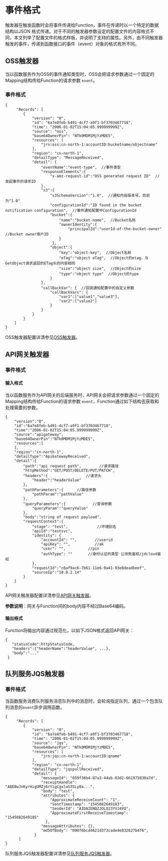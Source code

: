 # 事件格式

触发器在触发函数时会将事件传递给Function，事件在传递时以一个特定的数据结构以JSON 格式传递。对于不同的触发器参数设定的配置文件的内容格式不同，本文列举了配置文件的格式样板，并说明了支持的属性。另外，由不同触发器触发的事件，传递到函数接口的事件（event）对象的格式有所不同。

## OSS触发器

当以函数服务作为OSS的事件通知类型时，OSS会把请求参数通过一个固定的Mapping结构传给Function的请求参数 `event`。

### 事件格式


```
{
     "Records": [
        {
            "version": "0", 
            "id": "6a7e8feb-b491-4cf7-a9f1-bf3703467718",
            "time": "2006-01-02T15:04:05.999999999Z",
            "source": "oss",
            "base64OwnerPin": "NTk0MDM1MjYzMDE5",
            "resources": [
                "jrn:oss:cn-north-1:accountID:bucketname/objectname"
            ],
            "region": "cn-north-1",
            "detailType": "MessageReceived",
            "detail": { 
                "eventName":"event-type",  //事件类型
                "responseElements":{  
                    "x-amz-request-id":"OSS generated request ID"  //发起事件的请求ID
                },
                "s3":{  
                    "s3SchemaVersion":"1.0",  //通知内容版本号，目前为"1.0"
                    "configurationId":"ID found in the bucket notification configuration",  //事件通知配置中ConfigurationId
                    "bucket":{  
                        "name":"bucket-name",  //Bucket名称
                        "ownerIdentity":{  
                            "principalId":"userId-of-the-bucket-owner"  //Bucket owner用户ID
                        }
                     },
                    "object":{  
                        "key":"object-key",  //Object名称
                        "eTag":"object eTag",  //Object的etag，与GetObject请求返回的ETag头的内容相同
                        "size":"object size",  //Object的size
                        "type":"object type"  //Object的type 
                    }
                },
                "callBackVar": {  //回调通知配置中的自定义参数
                    "callBackVars": {                 
                        "var1":["value1","value3"],
                        "var2":["value2"]
                    }
                }
            }       
        }
    ]
}
```

OSS触发器配置详清参见[OSS触发器](../triggermanagement/eventsourceservice/oss-tirgger.md)。 

 

## API网关触发器


### 事件格式

#### 输入格式

当以函数服务作为API网关的后端服务时，API网关会把请求参数通过一个固定的Mapping结构传给Function的请求参数 `event`，Function通过如下结构去获取和处理需要的参数。

```
{
    "version":"0",
    "id":"6a7e8feb-b491-4cf7-a9f1-bf3703467718",
    "time":"2006-01-02T15:04:05.999999999Z",
    "source":"apigateway",
    "base64OwnerPin":"NTk0MDM1MjYzMDE5",
    "resources":[    
    ],
    "region":"cn-north-1",
    "detailType":"ApiGatewayReceived",
    "detail":{
        "path":"api request path",        //请求路径
        "httpMethod":"GET/POST/DELETE/PUT/PATCH",  
        "headers":{                 //请求头
            "header":"headerValue"
        },
        "pathParameters":{      //路径参数
            "pathParam":"pathValue"
        },
        "queryParameters":{            //查询参数
            "queryParam":"queryValue"
        },
        "body":"string of request payload",
        "requestContext":{
            "stage": "test",             //环境别名 
            "apiId":"testsvc",
            "identity": {
                "accountId": "",        //userid
                "apiKey": "",           //ak
                "user": "",          //pin
                "authType": ""       //身份认证的类型 公测免鉴权/jdcloud鉴权
            },
            "requestId":"c6af9ac6-7b61-11e6-9a41-93e8deadbeef",
            "sourceIp":"10.0.2.14"
        }
    }
} 

```

API网关触发器配置详清参见[API网关触发器](../triggermanagement/eventsourceservice/apig-tigger.md)。 

**参数说明**：网关与Function间的body内容不经过Base64编码。


#### 输出格式

Function将输出内容通过规范化，以如下JSON格式返回API网关：

```
{     
   "statusCode":httpStatusCode,
   "headers":{"headerName":"headerValue", ...}, 
   "body":"..."
 } 
```

## 队列服务JQS触发器

### 事件格式

当函数服务消费队列服务消息队列中的消息时，会轮询指定队列，通过一个包含队列消息的`event`异步调用函数。

```
{
     "Records": [
        {
            "version": "0", 
            "id": "6a7e8feb-b491-4cf7-a9f1-bf3703467718",
            "time": "2006-01-02T15:04:05.999999999Z",
            "source": "jqs",
            "base64OwnerPin": "NTk0MDM1MjYzMDE5",
            "resources": [
                "jrn:jqs:cn-north-1:accountID:qname"
            ],
            "region": "cn-north-1",
            "detailType": "jqspullReceived",
            "detail": { 
                "messageId": "059f36b4-87a3-44ab-83d2-661975830a7d",
                "receiptHandle": "AQEBwJnKyrHigUMZj6rYigCgxlaS3SLy0a...",
                "body": "test",
                "attributes": {
                    "ApproximateReceiveCount": "1",
                    "SentTimestamp": "1545082649183",
                    "SenderId": "AIDAIENQZJOLO23YVJ4VO",
                    "ApproximateFirstReceiveTimestamp": "1545082649185"
                  },
                "messageAttributes": {},
                "md5OfBody": "098f6bcd4621d373cade4e832627b4f6",
             }
      ]
}

```

队列服务JQS触发器配置详清参见[队列服务JQS触发器](../triggermanagement/eventsourceservice/JQS-trigger.md)。 
